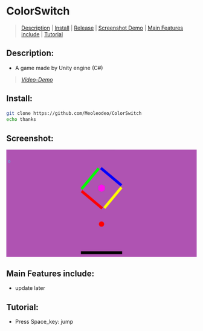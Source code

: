 # ColorSwitch
> [Description](#description) | [Install](#install) | [Release](#download-the-latest-release) | [Screenshot Demo](#screenshot) | [Main Features include](#main-features-include) | [Tutorial](#tutorial)
## Description:
- A game made by Unity engine (C#)
> [_Video-Demo_](https://youtu.be/VX2sFHxyam0)
## Install:
```bash
git clone https://github.com/Meoleodeo/ColorSwitch
echo thanks
```
## Screenshot:
![DEMO](./screenshoot/demo.png)

## Main Features include:
- update later
## Tutorial:
- Press Space_key: jump


